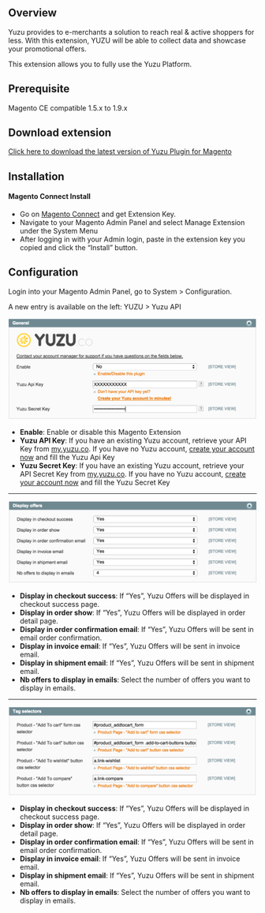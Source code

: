 ## Overview

Yuzu provides to e-merchants a solution to reach real & active shoppers for less. With this extension, YUZU will be able to collect data and showcase your promotional offers.

This extension allows you to fully use the Yuzu Platform.

## Prerequisite

Magento CE compatible 1.5.x to 1.9.x

## Download extension

[Click here to download the latest version of Yuzu Plugin for Magento](http://www.magentocommerce.com/magento-connect/yuzu.html)

## Installation

#### Magento Connect Install

* Go on [Magento Connect](http://www.magentocommerce.com/magento-connect/yuzu.html) and get Extension Key.
* Navigate to your Magento Admin Panel and select Manage Extension under the System Menu
* After logging in with your Admin login, paste in the extension key you copied and click the “Install” button.

## Configuration

Login into your Magento Admin Panel, go to System > Configuration. 

A new entry is available on the left: YUZU > Yuzu API

![Step 2](img/magento-2.png)

* **Enable**: Enable or disable this Magento Extension
* **Yuzu API Key**: If you have an existing Yuzu account, retrieve your API Key from [my.yuzu.co](https://my.yuzu.co). If you have no Yuzu account, [create your account now](https://my.yuzu.co/register?from=magento) and fill the Yuzu Api Key 
* **Yuzu Secret Key**: If you have an existing Yuzu account, retrieve your API Secret Key from [my.yuzu.co](https://my.yuzu.co). If you have no Yuzu account, [create your account now](https://my.yuzu.co/register?from=magento) and fill the Yuzu Secret Key

---

![Step 3](img/magento-3.png)

* **Display in checkout success**: If “Yes”, Yuzu Offers will be displayed in checkout success page.
* **Display in order show**: If “Yes”, Yuzu Offers will be displayed in order detail page.
* **Display in order confirmation email**: If “Yes”, Yuzu Offers will be sent in email order confirmation.
* **Display in invoice email**: If “Yes”, Yuzu Offers will be sent in invoice email.
* **Display in shipment email**: If “Yes”, Yuzu Offers will be sent in shipment email.
* **Nb offers to display in emails**: Select the number of offers you want to display in emails.

--- 

![Step 4](img/magento-4.png)

* **Display in checkout success**: If “Yes”, Yuzu Offers will be displayed in checkout success page.
* **Display in order show**: If “Yes”, Yuzu Offers will be displayed in order detail page.
* **Display in order confirmation email**: If “Yes”, Yuzu Offers will be sent in email order confirmation.
* **Display in invoice email**: If “Yes”, Yuzu Offers will be sent in invoice email.
* **Display in shipment email**: If “Yes”, Yuzu Offers will be sent in shipment email.
* **Nb offers to display in emails**: Select the number of offers you want to display in emails.

    